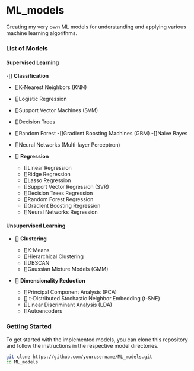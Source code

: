 # ML_models

Creating my very own ML models for understanding and applying various machine learning algorithms.

### List of Models

#### Supervised Learning

-[] **Classification**
  - []K-Nearest Neighbors (KNN)
  - []Logistic Regression
  - []Support Vector Machines (SVM)
  - []Decision Trees
  - []Random Forest
  -[]Gradient Boosting Machines (GBM)
  -[]Naive Bayes
  - []Neural Networks (Multi-layer Perceptron)

- [] **Regression**
  - []Linear Regression
  - []Ridge Regression
  - []Lasso Regression
  - []Support Vector Regression (SVR)
  - []Decision Trees Regression
  - []Random Forest Regression
  - []Gradient Boosting Regression
  - []Neural Networks Regression

#### Unsupervised Learning

- [] **Clustering**
  - []K-Means
  - []Hierarchical Clustering
  - []DBSCAN
  - []Gaussian Mixture Models (GMM)

- [] **Dimensionality Reduction**
  - []Principal Component Analysis (PCA)
  - [] t-Distributed Stochastic Neighbor Embedding (t-SNE)
  - []Linear Discriminant Analysis (LDA)
  - []Autoencoders

### Getting Started

To get started with the implemented models, you can clone this repository and follow the instructions in the respective model directories.

```bash
git clone https://github.com/yourusername/ML_models.git
cd ML_models
